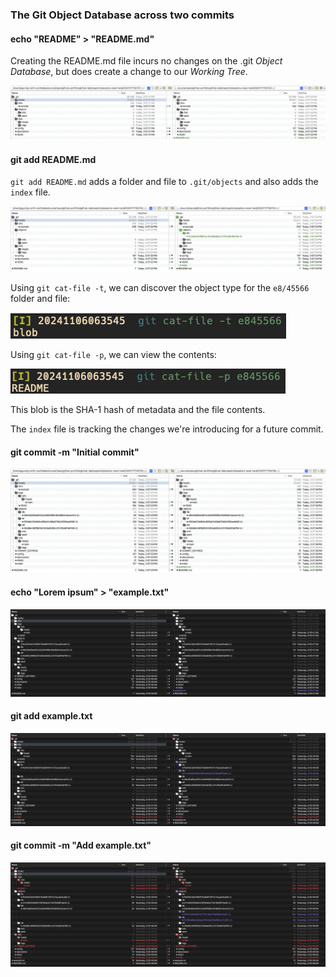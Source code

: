 ### The Git Object Database across two commits

#### echo "README" > "README.md"
Creating the README.md file incurs no changes on the .git *Object Database*, but does create a change to our *Working Tree*.
<!-- ![alt text](images/light-02-echo-readme.png) -->
![alt text](newimages/light-01-bc-git-init-21-v-22.png) 

#### git add README.md
`git add README.md` adds a folder and file to `.git/objects` and also adds the `index` file.
<!-- ![alt text](images/light-03-git-add-readme.png) -->
![alt text](newimages/light-02-bc-echo-readme-22-v-24.png) 

Using `git cat-file -t`, we can discover the object type for the `e8/45566` folder and file:

![alt text](images/git-cat-file-t-readme.png)

Using `git cat-file -p`, we can view the contents:

![alt text](images/git-cat-file-p-readme.png)

This blob is the SHA-1 hash of metadata and the file contents.

The `index` file is tracking the changes we're introducing for a future commit.

#### git commit -m "Initial commit"
<!-- ![alt text](images/light-04-git-commit.png) -->
![alt text](newimages/light-04-bc-git-commit-25-v-26.png) 

#### echo "Lorem ipsum" > "example.txt"
<!-- ![alt text](images/light-05-git-echo-example.png) -->
![alt text](images/dark-05-git-echo-example.png) 

#### git add example.txt
<!-- ![alt text](images/light-06-git-add-example.png) -->
![alt text](images/dark-06-git-add-example.png) 

#### git commit -m "Add example.txt"
<!-- ![alt text](images/light-07-git-commit.png) -->
![alt text](images/dark-07-git-commit.png) 